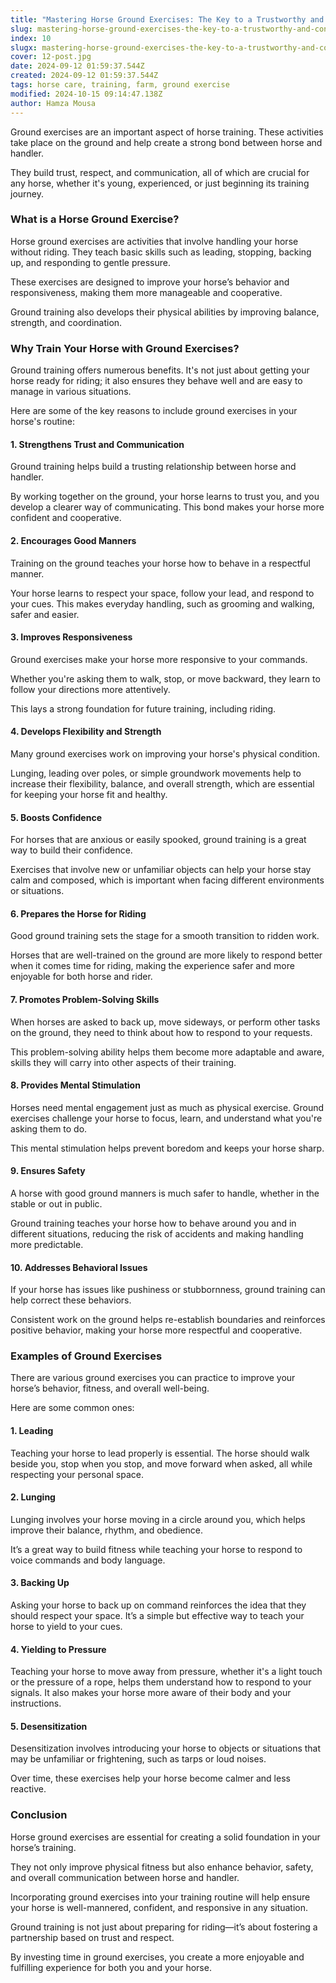 ```yaml
---
title: "Mastering Horse Ground Exercises: The Key to a Trustworthy and Confident Horse"
slug: mastering-horse-ground-exercises-the-key-to-a-trustworthy-and-confident-horse
index: 10
slugx: mastering-horse-ground-exercises-the-key-to-a-trustworthy-and-confident-horse
cover: 12-post.jpg
date: 2024-09-12 01:59:37.544Z
created: 2024-09-12 01:59:37.544Z
tags: horse care, training, farm, ground exercise
modified: 2024-10-15 09:14:47.138Z
author: Hamza Mousa
---
```


Ground exercises are an important aspect of horse training. These activities take place on the ground and help create a strong bond between horse and handler. 



They build trust, respect, and communication, all of which are crucial for any horse, whether it's young, experienced, or just beginning its training journey.

### **What is a Horse Ground Exercise?**

Horse ground exercises are activities that involve handling your horse without riding. They teach basic skills such as leading, stopping, backing up, and responding to gentle pressure. 



These exercises are designed to improve your horse’s behavior and responsiveness, making them more manageable and cooperative. 



Ground training also develops their physical abilities by improving balance, strength, and coordination.

### **Why Train Your Horse with Ground Exercises?**

Ground training offers numerous benefits. It's not just about getting your horse ready for riding; it also ensures they behave well and are easy to manage in various situations.



Here are some of the key reasons to include ground exercises in your horse's routine:

#### 1. **Strengthens Trust and Communication**

Ground training helps build a trusting relationship between horse and handler. 



By working together on the ground, your horse learns to trust you, and you develop a clearer way of communicating. This bond makes your horse more confident and cooperative.

#### 2. **Encourages Good Manners**

Training on the ground teaches your horse how to behave in a respectful manner.

  
Your horse learns to respect your space, follow your lead, and respond to your cues. This makes everyday handling, such as grooming and walking, safer and easier.

#### 3. **Improves Responsiveness**

Ground exercises make your horse more responsive to your commands. 

Whether you're asking them to walk, stop, or move backward, they learn to follow your directions more attentively.

  
This lays a strong foundation for future training, including riding.

#### 4. **Develops Flexibility and Strength**

Many ground exercises work on improving your horse's physical condition. 

Lunging, leading over poles, or simple groundwork movements help to increase their flexibility, balance, and overall strength, which are essential for keeping your horse fit and healthy.

#### 5. **Boosts Confidence**

For horses that are anxious or easily spooked, ground training is a great way to build their confidence.

  
Exercises that involve new or unfamiliar objects can help your horse stay calm and composed, which is important when facing different environments or situations.

#### 6. **Prepares the Horse for Riding**

Good ground training sets the stage for a smooth transition to ridden work.

  
Horses that are well-trained on the ground are more likely to respond better when it comes time for riding, making the experience safer and more enjoyable for both horse and rider.

#### 7. **Promotes Problem-Solving Skills**

When horses are asked to back up, move sideways, or perform other tasks on the ground, they need to think about how to respond to your requests.

  
This problem-solving ability helps them become more adaptable and aware, skills they will carry into other aspects of their training.

#### 8. **Provides Mental Stimulation**

Horses need mental engagement just as much as physical exercise. Ground exercises challenge your horse to focus, learn, and understand what you're asking them to do.

  
This mental stimulation helps prevent boredom and keeps your horse sharp.

#### 9. **Ensures Safety**

A horse with good ground manners is much safer to handle, whether in the stable or out in public.

  
Ground training teaches your horse how to behave around you and in different situations, reducing the risk of accidents and making handling more predictable.

#### 10. **Addresses Behavioral Issues**

If your horse has issues like pushiness or stubbornness, ground training can help correct these behaviors.

  
Consistent work on the ground helps re-establish boundaries and reinforces positive behavior, making your horse more respectful and cooperative.

### **Examples of Ground Exercises**

There are various ground exercises you can practice to improve your horse’s behavior, fitness, and overall well-being.

Here are some common ones:

#### 1. **Leading**

Teaching your horse to lead properly is essential. The horse should walk beside you, stop when you stop, and move forward when asked, all while respecting your personal space.

#### 2. **Lunging**

Lunging involves your horse moving in a circle around you, which helps improve their balance, rhythm, and obedience.

  
It’s a great way to build fitness while teaching your horse to respond to voice commands and body language.

#### 3. **Backing Up**

Asking your horse to back up on command reinforces the idea that they should respect your space. It’s a simple but effective way to teach your horse to yield to your cues.

#### 4. **Yielding to Pressure**

Teaching your horse to move away from pressure, whether it's a light touch or the pressure of a rope, helps them understand how to respond to your signals. It also makes your horse more aware of their body and your instructions.

#### 5. **Desensitization**

Desensitization involves introducing your horse to objects or situations that may be unfamiliar or frightening, such as tarps or loud noises.  
Over time, these exercises help your horse become calmer and less reactive.

### **Conclusion**

Horse ground exercises are essential for creating a solid foundation in your horse’s training. 



They not only improve physical fitness but also enhance behavior, safety, and overall communication between horse and handler. 



Incorporating ground exercises into your training routine will help ensure your horse is well-mannered, confident, and responsive in any situation.



Ground training is not just about preparing for riding—it’s about fostering a partnership based on trust and respect. 



By investing time in ground exercises, you create a more enjoyable and fulfilling experience for both you and your horse.
